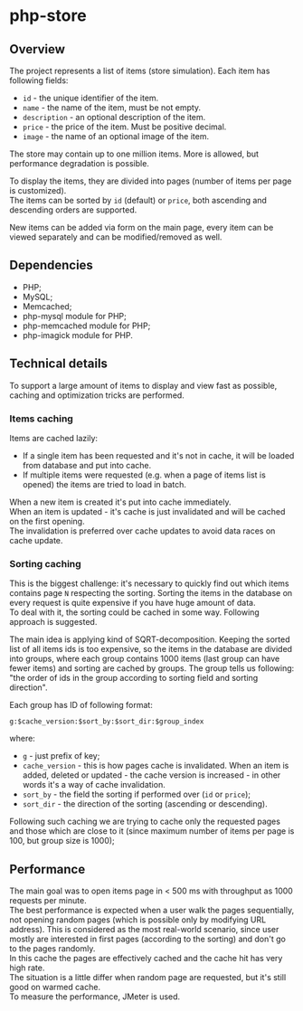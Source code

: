 # php-store

## Overview 

The project represents a list of items (store simulation). Each item has following fields:

* `id` - the unique identifier of the item.
* `name` - the name of the item, must be not empty.
* `description` - an optional description of the item.
* `price` - the price of the item. Must be positive decimal.
* `image` - the name of an optional image of the item.

The store may contain up to one million items. More is allowed, but performance degradation is possible.  

To display the items, they are divided into pages (number of items per page is customized).  
The items can be sorted by `id` (default) or `price`, both ascending and descending orders are supported.

New items can be added via form on the main page, every item can be viewed separately 
and can be modified/removed as well.

## Dependencies

* PHP;
* MySQL;
* Memcached;
* php-mysql module for PHP;
* php-memcached module for PHP;
* php-imagick module for PHP.

## Technical details

To support a large amount of items to display and view fast as possible,  
caching and optimization tricks are performed.

### Items caching

Items are cached lazily:

* If a single item has been requested and it's not in cache, 
  it will be loaded from database and put into cache.
* If multiple items were requested (e.g. when a page of items list is opened) 
  the items are tried to load in batch.
  
When a new item is created it's put into cache immediately.  
When an item is updated - it's cache is just invalidated and will be cached on the first opening.  
The invalidation is preferred over cache updates to avoid data races on cache update.

### Sorting caching

This is the biggest challenge: it's necessary to quickly find out which items contains page `N` 
respecting the sorting. Sorting the items in the database on every request is quite expensive 
if you have huge amount of data.  
To deal with it, the sorting could be cached in some way. Following approach is suggested.

The main idea is applying kind of SQRT-decomposition. Keeping the sorted list of all items ids is too expensive, so the items in the database are divided into groups, where each group contains 1000 items 
(last group can have fewer items) and sorting are cached by groups. The group tells us following:
"the order of ids in the group according to sorting field and sorting direction".

Each group has ID of following format:

```
g:$cache_version:$sort_by:$sort_dir:$group_index
```

where:

* `g` - just prefix of key;
* `cache_version` - this is how pages cache is invalidated. When an item is added, deleted or updated - 
the cache version is increased - in other words it's a way of cache invalidation.
* `sort_by` - the field the sorting if performed over (`id` or `price`);
* `sort_dir` - the direction of the sorting (ascending or descending).

Following such caching we are trying to cache only the requested pages and those which are close to it 
(since maximum number of items per page is 100, but group size is 1000);

## Performance

The main goal was to open items page in \< 500 ms with throughput as 1000 requests per minute.  
The best performance is expected when a user walk the pages sequentially, not opening random pages 
(which is possible only by modifying URL address). This is considered as the most real-world scenario, 
since user mostly are interested in first pages (according to the sorting) and don't go to the pages randomly.  
In this cache the pages are effectively cached and the cache hit has very high rate.  
The situation is a little differ when random page are requested, but it's still good on warmed cache.    
To measure the performance, JMeter is used.